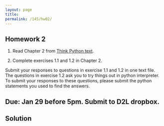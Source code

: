 ```yaml
---
layout: page
title: 
permalink: /145/hw02/
---
```


Homework 2
----

1. Read Chapter 2 from [Think Python text](http://greenteapress.com/thinkpython2/index.html). 

2. Complete exercises 1.1 and 1.2 in Chapter 2.

Submit your responses to questions in exercise 1.1 and 1.2 in one text file. The questions in exercise 1.2 ask you to try things out in python interpreter. To submit your responses to these questions, please submit the python statements you used to find the answers.


Due: Jan 29 before 5pm. Submit to D2L dropbox.
----

Solution
----
